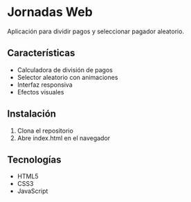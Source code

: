 # Jornadas Web

Aplicación para dividir pagos y seleccionar pagador aleatorio.

## Características
- Calculadora de división de pagos
- Selector aleatorio con animaciones
- Interfaz responsiva
- Efectos visuales

## Instalación
1. Clona el repositorio
2. Abre index.html en el navegador

## Tecnologías
- HTML5
- CSS3
- JavaScript
